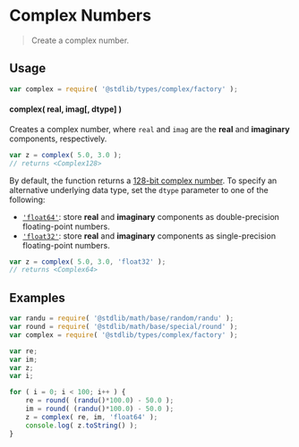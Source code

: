 # Complex Numbers

> Create a complex number.


<!-- Section to include introductory text. Make sure to keep an empty line after the intro `section` element and another before the `/section` close. -->

<section class="intro">

</section>

<!-- /.intro -->

<!-- Package usage documentation. -->

<section class="usage">

## Usage

``` javascript
var complex = require( '@stdlib/types/complex/factory' );
```

#### complex( real, imag\[, dtype\] )

Creates a complex number, where `real` and `imag` are the __real__ and __imaginary__ components, respectively.

``` javascript
var z = complex( 5.0, 3.0 );
// returns <Complex128>
```

By default, the function returns a [128-bit complex number][@stdlib/types/complex/float64]. To specify an alternative underlying data type, set the `dtype` parameter to one of the following:

* [`'float64'`][@stdlib/types/complex/float64]: store __real__ and __imaginary__ components as double-precision floating-point numbers.
* [`'float32'`][@stdlib/types/complex/complex64]: store __real__ and __imaginary__ components as single-precision floating-point numbers.

``` javascript
var z = complex( 5.0, 3.0, 'float32' );
// returns <Complex64>
```

</section>

<!-- /.usage -->

<!-- Package usage notes. Make sure to keep an empty line after the `section` element and another before the `/section` close. -->

<section class="notes">

</section>

<!-- /.notes -->

<!-- Package usage examples. -->

<section class="examples">

## Examples

``` javascript
var randu = require( '@stdlib/math/base/random/randu' );
var round = require( '@stdlib/math/base/special/round' );
var complex = require( '@stdlib/types/complex/factory' );

var re;
var im;
var z;
var i;

for ( i = 0; i < 100; i++ ) {
    re = round( (randu()*100.0) - 50.0 );
    im = round( (randu()*100.0) - 50.0 );
    z = complex( re, im, 'float64' );
    console.log( z.toString() );
}
```

</section>

<!-- /.examples -->

<!-- Section to include cited references. If references are included, add a horizontal rule *before* the section. Make sure to keep an empty line after the `section` element and another before the `/section` close. -->

<section class="references">

</section>

<!-- /.references -->

<!-- Section for all links. Make sure to keep an empty line after the `section` element and another before the `/section` close. -->

<section class="links">

[@stdlib/types/complex/float64]: https://github.com/stdlib-js/stdlib
[@stdlib/types/complex/complex64]: https://github.com/stdlib-js/stdlib

</section>

<!-- /.links -->
